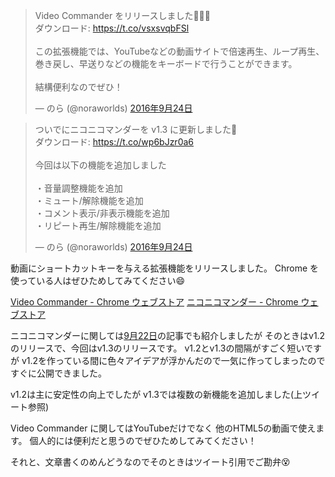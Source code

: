 <blockquote class="twitter-tweet" data-lang="ja"><p lang="ja" dir="ltr">Video Commander をリリースしました🎉🎉🎉<br>ダウンロード: <a href="https://t.co/vsxsvqbFSl">https://t.co/vsxsvqbFSl</a><br><br>この拡張機能では、YouTubeなどの動画サイトで倍速再生、ループ再生、巻き戻し、早送りなどの機能をキーボードで行うことができます。<br><br>結構便利なのでぜひ！</p>&mdash; のら (@noraworlds) <a href="https://twitter.com/noraworlds/status/779507578803884032">2016年9月24日</a></blockquote>
<script async src="//platform.twitter.com/widgets.js" charset="utf-8"></script>

<blockquote class="twitter-tweet" data-lang="ja"><p lang="ja" dir="ltr">ついでにニコニコマンダーを v1.3 に更新しました🎉<br>ダウンロード: <a href="https://t.co/wp6bJzr0a6">https://t.co/wp6bJzr0a6</a><br><br>今回は以下の機能を追加しました<br><br>・音量調整機能を追加<br>・ミュート/解除機能を追加<br>・コメント表示/非表示機能を追加<br>・リピート再生/解除機能を追加</p>&mdash; のら (@noraworlds) <a href="https://twitter.com/noraworlds/status/779512952923627520">2016年9月24日</a></blockquote>
<script async src="//platform.twitter.com/widgets.js" charset="utf-8"></script>

動画にショートカットキーを与える拡張機能をリリースしました。
Chrome を使っている人はぜひためしてみてください:smile:

[Video Commander - Chrome ウェブストア](https://chrome.google.com/webstore/detail/video-commander/eadjicgcnpgfmklebobjkhlippgepdii?utm_source=chrome-ntp-icon)
[ニコニコマンダー - Chrome ウェブストア](https://chrome.google.com/webstore/detail/%E3%83%8B%E3%82%B3%E3%83%8B%E3%82%B3%E3%83%9E%E3%83%B3%E3%83%80%E3%83%BC/baiinihbicmkmkhblpboabkckgheaahm?utm_source=chrome-ntp-icon)

ニコニコマンダーに関しては[9月22日](https://diary.noraworld.jp/2016/09/22)の記事でも紹介しましたが
そのときはv1.2のリリースで、今回はv1.3のリリースです。
v1.2とv1.3の間隔がすごく短いですが
v1.2を作っている間に色々アイデアが浮かんだので一気に作ってしまったので
すぐに公開できました。

v1.2は主に安定性の向上でしたが
v1.3では複数の新機能を追加しました(上ツイート参照)

Video Commander に関してはYouTubeだけでなく
他のHTML5の動画で使えます。
個人的には便利だと思うのでぜひためしてみてください！

それと、文章書くのめんどうなのでそのときはツイート引用でご勘弁:dizzy_face:
